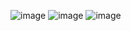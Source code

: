 ![image](https://github.com/DarkEvamSar/ArmourCityTemple/assets/160559076/6fa216bf-7cfd-4cfd-9201-a19852d6ee9c)
![image](https://github.com/DarkEvamSar/ArmourCityTemple/assets/160559076/f5417f5c-752e-4277-810c-b115775940b3)
![image](https://github.com/DarkEvamSar/ArmourCityTemple/assets/160559076/70fc5022-59e9-4f9e-933e-32053c0a4747)
